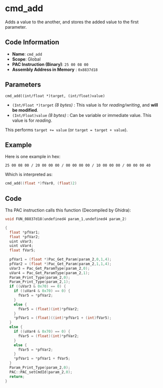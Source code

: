 # cmd_add

Adds a value to the another, and stores the added value to the first parameter.

## Code Information

- **Name**: `cmd_add`
- **Scope**: Global
- **PAC Instruction (Binary)**: `25 00 08 00`
- **Assembly Address in Memory** : `0x8837d18`

## Parameters

`cmd_add((int/float *)target, (int/float)value)`

- `(Int/Float *)target` *(8 bytes)* : This value is for *reading/writing*, and **will be modified**.
- `(Int/Float)value` *(8 bytes)* : Can be variable or immediate value. This value is for *reading*.

This performs `target += value` (or `target = target + value`).

## Example

Here is one example in hex:

```25 00 08 00 / 20 00 00 00 / 00 00 00 00 / 10 00 00 00 / 00 00 00 40```

Which is interpreted as:

```c
cmd_add((float *)fVar0, (float)2)
```

## Code

Ths PAC instruction calls this function (Decompiled by Ghidra):

```c
void FUN_08837d18(undefined4 param_1,undefined4 param_2)

{
  float *pfVar1;
  float *pfVar2;
  uint uVar3;
  uint uVar4;
  float fVar5;
  
  pfVar1 = (float *)Pac_Get_Param(param_2,0,1,4);
  pfVar2 = (float *)Pac_Get_Param(param_2,1,1,4);
  uVar3 = Pac_Get_ParamType(param_2,0);
  uVar4 = Pac_Get_ParamType(param_2,1);
  Param_Print_Type(param_2,0);
  Param_Print_Type(param_2,1);
  if ((uVar3 & 0x70) == 0) {
    if ((uVar4 & 0x70) == 0) {
      fVar5 = *pfVar2;
    }
    else {
      fVar5 = (float)(int)*pfVar2;
    }
    *pfVar1 = (float)((int)*pfVar1 + (int)fVar5);
  }
  else {
    if ((uVar4 & 0x70) == 0) {
      fVar5 = (float)(int)*pfVar2;
    }
    else {
      fVar5 = *pfVar2;
    }
    *pfVar1 = *pfVar1 + fVar5;
  }
  Param_Print_Type(param_2,0);
  PAC::PAC_setCmdId(param_2,0);
  return;
}
```

